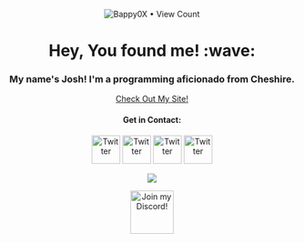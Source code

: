 <p align="center"><img src="https://profile-counter.glitch.me/{Bappy0X}/count.svg" alt="Bappy0X • View Count"/></p>

<h1 align="center">Hey, You found me! :wave:</h1>
<h3 align="center">My name's Josh! I'm a programming aficionado from Cheshire.</h3>

<p align="center"><a href="https://bappy0x.tk">Check Out My Site!</a></p>

<h4 align="center">Get in Contact:</h4>

<p align="center">
	<a href="https://github.com/Bappy0X"><img src="https://cdn4.iconfinder.com/data/icons/social-media-2069/130/_Social_Media_One-128.png" height="50px" alt="Twitter"/></a>
	<a href="https://www.reddit.com/user/Bappy0X" target="_blank"><img src="https://cdn4.iconfinder.com/data/icons/social-media-2069/130/_Reddit-128.png" height="50px" alt="Twitter"/></a>
	<a href="https://twitter.com/JoshB0X" target="_blank"><img src="https://cdn4.iconfinder.com/data/icons/social-media-2069/130/_Twitter-128.png" height="50px" alt="Twitter"/></a>
	<a href="https://open.spotify.com/user/41vdh9nlazmrp4qgt6wpwik2b?si=IzXLQBMJRT69Y6rrE4_gbA" target="_blank"><img src="https://cdn4.iconfinder.com/data/icons/social-media-2069/130/_Social_Media_Three-128.png" height="50px" alt="Twitter"/></a>
</p>

<p align="center">
	<a href="https://stackshare.io/bappy0x/my-stack" target="_blank"><img src="https://img.shields.io/badge/Tech-Stack-da3232?style=for-the-badge&labelColor=eee&logo=stackshare&logoColor=da3232"/></a>
</p>

<p align="center">
	<a href="https://discord.gg/Cvc6pVK" title="Join our Discord!" target="_blank">
		<img draggable="false" src="https://discordapp.com/api/guilds/708323454881103882/widget.png?style=banner2" height="76px" draggable="false" alt="Join my Discord!"/>
	</a>
</p>

